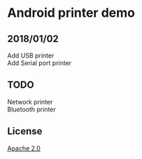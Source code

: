 Android printer demo
====================

## 2018/01/02<br>
Add USB printer<br>
Add Serial port printer<br>

## TODO<br>
Network printer<br>
Bluetooth printer<br>

## License
[Apache 2.0](http://www.apache.org/licenses/LICENSE-2.0.html)
